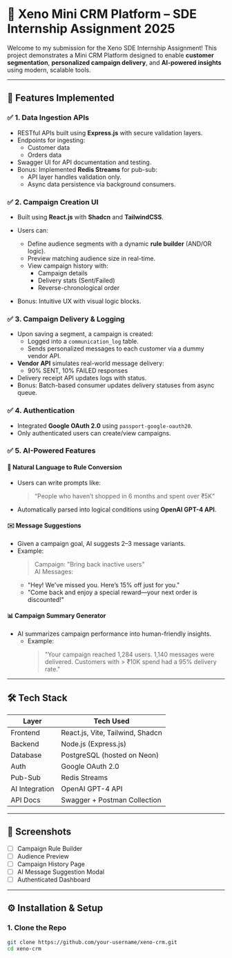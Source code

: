 # 🧠 Xeno Mini CRM Platform – SDE Internship Assignment 2025

Welcome to my submission for the Xeno SDE Internship Assignment! This project demonstrates a Mini CRM Platform designed to enable **customer segmentation**, **personalized campaign delivery**, and **AI-powered insights** using modern, scalable tools.

---

## 🚀 Features Implemented

### ✅ 1. Data Ingestion APIs
- RESTful APIs built using **Express.js** with secure validation layers.
- Endpoints for ingesting:
  - Customer data
  - Orders data
- Swagger UI for API documentation and testing.
- Bonus: Implemented **Redis Streams** for pub-sub:
  - API layer handles validation only.
  - Async data persistence via background consumers.

### ✅ 2. Campaign Creation UI
- Built using **React.js** with **Shadcn** and **TailwindCSS**.
- Users can:
  - Define audience segments with a dynamic **rule builder** (AND/OR logic).
  - Preview matching audience size in real-time.
  - View campaign history with:
    - Campaign details
    - Delivery stats (Sent/Failed)
    - Reverse-chronological order

- Bonus: Intuitive UX with visual logic blocks.

### ✅ 3. Campaign Delivery & Logging
- Upon saving a segment, a campaign is created:
  - Logged into a `communication_log` table.
  - Sends personalized messages to each customer via a dummy vendor API.
- **Vendor API** simulates real-world message delivery:
  - 90% SENT, 10% FAILED responses
- Delivery receipt API updates logs with status.
- Bonus: Batch-based consumer updates delivery statuses from async queue.

### ✅ 4. Authentication
- Integrated **Google OAuth 2.0** using `passport-google-oauth20`.
- Only authenticated users can create/view campaigns.

### ✅ 5. AI-Powered Features

#### 💬 Natural Language to Rule Conversion
- Users can write prompts like:
  > “People who haven’t shopped in 6 months and spent over ₹5K”
- Automatically parsed into logical conditions using **OpenAI GPT-4 API**.

#### ✉️ Message Suggestions
- Given a campaign goal, AI suggests 2–3 message variants.
- Example:
  > Campaign: "Bring back inactive users"  
  > AI Messages:
  - "Hey! We've missed you. Here’s 15% off just for you."
  - "Come back and enjoy a special reward—your next order is discounted!"

#### 📊 Campaign Summary Generator
- AI summarizes campaign performance into human-friendly insights.
  - Example:
    > "Your campaign reached 1,284 users. 1,140 messages were delivered. Customers with > ₹10K spend had a 95% delivery rate."

---

## 🛠 Tech Stack

| Layer         | Tech Used                          |
|---------------|------------------------------------|
| Frontend      | React.js, Vite, Tailwind, Shadcn   |
| Backend       | Node.js (Express.js)               |
| Database      | PostgreSQL (hosted on Neon)        |
| Auth          | Google OAuth 2.0                   |
| Pub-Sub       | Redis Streams                      |
| AI Integration| OpenAI GPT-4 API                   |
| API Docs      | Swagger + Postman Collection       |

---

## 📸 Screenshots

- [ ] Campaign Rule Builder
- [ ] Audience Preview
- [ ] Campaign History Page
- [ ] AI Message Suggestion Modal
- [ ] Authenticated Dashboard

---

## ⚙️ Installation & Setup

### 1. Clone the Repo
```bash
git clone https://github.com/your-username/xeno-crm.git
cd xeno-crm
